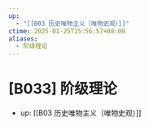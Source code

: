 ```yaml
---
up:
  - "[[B03 历史唯物主义（唯物史观）]]"
ctime: 2025-01-25T15:56:57+08:00
aliases:
  - 阶级理论
---
```


# [B033] 阶级理论

- up: [[B03 历史唯物主义（唯物史观）]]
